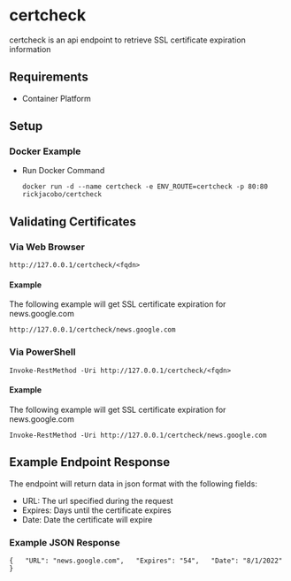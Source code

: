 # certcheck
certcheck is an api endpoint to retrieve SSL certificate expiration information

## Requirements
- Container Platform

## Setup
### Docker Example
* Run Docker Command
    ````
    docker run -d --name certcheck -e ENV_ROUTE=certcheck -p 80:80 rickjacobo/certcheck
    ````
## Validating Certificates
### Via Web Browser
````
http://127.0.0.1/certcheck/<fqdn>
````

#### Example
The following example will get SSL certificate expiration for news.google.com
````
http://127.0.0.1/certcheck/news.google.com
````

### Via PowerShell
````
Invoke-RestMethod -Uri http://127.0.0.1/certcheck/<fqdn>
````

#### Example
The following example will get SSL certificate expiration for news.google.com
````
Invoke-RestMethod -Uri http://127.0.0.1/certcheck/news.google.com
````

## Example Endpoint Response
The endpoint will return data in json format with the following fields:
* URL: The url specified during the request
* Expires: Days until the certificate expires
* Date: Date the certificate will expire

### Example JSON Response
````
{   "URL": "news.google.com",   "Expires": "54",   "Date": "8/1/2022" }
````
